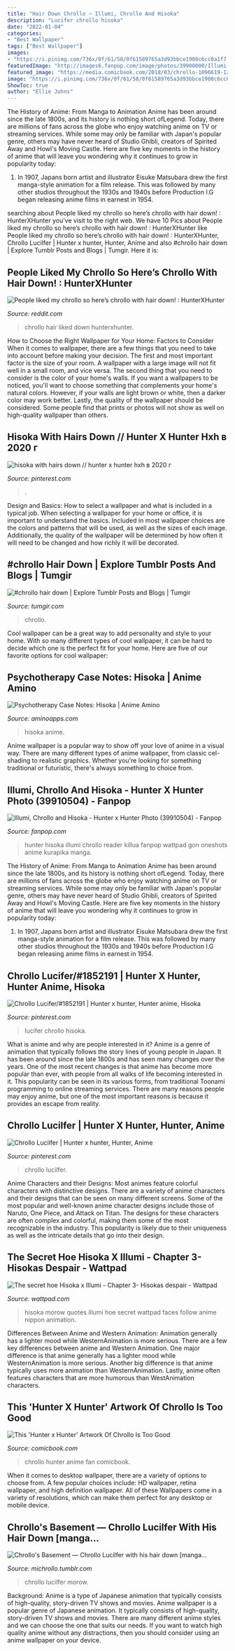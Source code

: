 ```yaml
---
title: "Hair Down Chrollo ~ Illumi, Chrollo And Hisoka"
description: "Lucifer chrollo hisoka"
date: "2022-01-04"
categories:
- "Best Wallpaper"
tags: ["Best Wallpaper"]
images:
- "https://i.pinimg.com/736x/0f/61/58/0f61589765a3d93bbce1900c6cc0a1f7.jpg"
featuredImage: "http://images6.fanpop.com/image/photos/39900000/Illumi-Chrollo-and-Hisoka-hunter-x-hunter-39910504-320-320.jpg"
featured_image: "https://media.comicbook.com/2018/03/chrollo-1096619-1280x0.jpeg"
image: "https://i.pinimg.com/736x/0f/61/58/0f61589765a3d93bbce1900c6cc0a1f7.jpg"
ShowToc: true
author: "Ellie Johns"
---
```



The History of Anime: From Manga to Animation
Anime has been around since the late 1800s, and its history is nothing short ofLegend. Today, there are millions of fans across the globe who enjoy watching anime on TV or streaming services. While some may only be familiar with Japan's popular genre, others may have never heard of Studio Ghibli, creators of Spirited Away and Howl's Moving Castle. Here are five key moments in the history of anime that will leave you wondering why it continues to grow in popularity today:
1) In 1907, Japans born artist and illustrator Eisuke Matsubara drew the first manga-style animation for a film release. This was followed by many other studios throughout the 1930s and 1940s before Production I.G began releasing anime films in earnest in 1954.

	

		
searching about People liked my chrollo so here’s chrollo with hair down! : HunterXHunter you've visit to the right web. We have 10 Pics about People liked my chrollo so here’s chrollo with hair down! : HunterXHunter like People liked my chrollo so here’s chrollo with hair down! : HunterXHunter, Chrollo Lucilfer | Hunter x hunter, Hunter, Anime and also #chrollo hair down | Explore Tumblr Posts and Blogs | Tumgir. Here it is:
		
    
## People Liked My Chrollo So Here’s Chrollo With Hair Down! : HunterXHunter

<img loading=lazy src="https://i.redd.it/bzgu8lxbad331.jpg" onerror="this.onerror=null;this.src='https://tse2.mm.bing.net/th?id=OIP.khKOX86H94A8QGfk56H-xQHaJ4&amp;pid=15.1';" alt="People liked my chrollo so here’s chrollo with hair down! : HunterXHunter">

_Source: reddit.com_

>chrollo hair liked down hunterxhunter. 

	

How to Choose the Right Wallpaper for Your Home: Factors to Consider
When it comes to wallpaper, there are a few things that you need to take into account before making your decision. The first and most important factor is the size of your room. A wallpaper with a large image will not fit well in a small room, and vice versa. 
The second thing that you need to consider is the color of your home's walls. If you want a wallpapers to be noticed, you'll want to choose something that complements your home's natural colors. However, if your walls are light brown or white, then a darker color may work better. 
Lastly, the quality of the wallpaper should be considered. Some people find that prints or photos will not show as well on high-quality wallpaper than others.

    
## Hisoka With Hairs Down // Hunter X Hunter Hxh в 2020 г

<img loading=lazy src="https://i.pinimg.com/736x/0f/61/58/0f61589765a3d93bbce1900c6cc0a1f7.jpg" onerror="this.onerror=null;this.src='https://tse1.mm.bing.net/th?id=OIP.NBfkjIlEh4zUjlvHoNvVmwHaHa&amp;pid=15.1';" alt="hisoka with hairs down // hunter x hunter hxh в 2020 г">

_Source: pinterest.com_

>. 

	

Design and Basics: How to select a wallpaper and what is included in a typical job.
When selecting a wallpaper for your home or office, it is important to understand the basics. Included in most wallpaper choices are the colors and patterns that will be used, as well as the sizes of each image. Additionally, the quality of the wallpaper will be determined by how often it will need to be changed and how richly it will be decorated.

    
## #chrollo Hair Down | Explore Tumblr Posts And Blogs | Tumgir

<img loading=lazy src="https://64.media.tumblr.com/cafbe73c7da7434e654a82579e1d99ac/de03bce71c3e7864-86/s2048x3072/48d528245d3b51264038415e45c9bbc487ddb24d.png" onerror="this.onerror=null;this.src='https://tse3.mm.bing.net/th?id=OIP.5wR7UTpIY9JDu1F_eZ_upwHaIA&amp;pid=15.1';" alt="#chrollo hair down | Explore Tumblr Posts and Blogs | Tumgir">

_Source: tumgir.com_

>chrollo. 

	

Cool wallpaper can be a great way to add personality and style to your home. With so many different types of cool wallpaper, it can be hard to decide which one is the perfect fit for your home. Here are five of our favorite options for cool wallpaper: 

    
## Psychotherapy Case Notes: Hisoka | Anime Amino

<img loading=lazy src="http://pm1.narvii.com/6492/284a8181a26401a4a5708febd46292b945dbf229_00.jpg" onerror="this.onerror=null;this.src='https://tse2.mm.bing.net/th?id=OIP.3OmuHApoTtJFJjlndSb1kQAAAA&amp;pid=15.1';" alt="Psychotherapy Case Notes: Hisoka | Anime Amino">

_Source: aminoapps.com_

>hisoka anime. 

	

Anime wallpaper is a popular way to show off your love of anime in a visual way. There are many different types of anime wallpaper, from classic cel-shading to realistic graphics. Whether you're looking for something traditional or futuristic, there's always something to choice from.

    
## Illumi, Chrollo And Hisoka - Hunter X Hunter Photo (39910504) - Fanpop

<img loading=lazy src="http://images6.fanpop.com/image/photos/39900000/Illumi-Chrollo-and-Hisoka-hunter-x-hunter-39910504-320-320.jpg" onerror="this.onerror=null;this.src='https://tse1.mm.bing.net/th?id=OIP.s9Xzx8viMyDVmGyyCIH2FwAAAA&amp;pid=15.1';" alt="Illumi, Chrollo and Hisoka - Hunter x Hunter Photo (39910504) - Fanpop">

_Source: fanpop.com_

>hunter hisoka illumi chrollo reader killua fanpop wattpad gon oneshots anime kurapika manga. 

	

The History of Anime: From Manga to Animation
Anime has been around since the late 1800s, and its history is nothing short ofLegend. Today, there are millions of fans across the globe who enjoy watching anime on TV or streaming services. While some may only be familiar with Japan's popular genre, others may have never heard of Studio Ghibli, creators of Spirited Away and Howl's Moving Castle. Here are five key moments in the history of anime that will leave you wondering why it continues to grow in popularity today:
1) In 1907, Japans born artist and illustrator Eisuke Matsubara drew the first manga-style animation for a film release. This was followed by many other studios throughout the 1930s and 1940s before Production I.G began releasing anime films in earnest in 1954.

    
## Chrollo Lucifer/#1852191 | Hunter X Hunter, Hunter Anime, Hisoka

<img loading=lazy src="https://i.pinimg.com/originals/d2/b6/20/d2b620aedc80a2c4163a69ff93f053eb.jpg" onerror="this.onerror=null;this.src='https://tse1.mm.bing.net/th?id=OIP.1bTvSocjSmWd0G2v_eEW_QHaJo&amp;pid=15.1';" alt="Chrollo Lucifer/#1852191 | Hunter x hunter, Hunter anime, Hisoka">

_Source: pinterest.com_

>lucifer chrollo hisoka. 

	

What is anime and why are people interested in it?
Anime is a genre of animation that typically follows the story lines of young people in Japan. It has been around since the late 1800s and has seen many changes over the years. One of the most recent changes is that anime has become more popular than ever, with people from all walks of life becoming interested in it. This popularity can be seen in its various forms, from traditional Toonami programming to online streaming services. There are many reasons people may enjoy anime, but one of the most important reasons is because it provides an escape from reality.

    
## Chrollo Lucilfer | Hunter X Hunter, Hunter, Anime

<img loading=lazy src="https://i.pinimg.com/originals/07/60/ea/0760eaf37bf31146eb855e60ef7820df.jpg" onerror="this.onerror=null;this.src='https://tse3.mm.bing.net/th?id=OIP.aeXPjfhj89pM-yR_0TScHQHaJL&amp;pid=15.1';" alt="Chrollo Lucilfer | Hunter x hunter, Hunter, Anime">

_Source: pinterest.com_

>chrollo lucilfer. 

	

Anime Characters and their Designs: Most animes feature colorful characters with distinctive designs.
There are a variety of anime characters and their designs that can be seen on many different screens. Some of the most popular and well-known anime character designs include those of Naruto, One Piece, and Attack on Titan. The designs for these characters are often complex and colorful, making them some of the most recognizable in the industry. This popularity is likely due to their uniqueness as well as the intricate details that go into their design.

    
## The Secret Hoe Hisoka X Illumi - Chapter 3- Hisokas Despair - Wattpad

<img loading=lazy src="https://a.wattpad.com/useravatar/_hysoka_.256.877872.jpg" onerror="this.onerror=null;this.src='https://tse4.mm.bing.net/th?id=OIP.n12GOS94_7koYDdXDAinegAAAA&amp;pid=15.1';" alt="The secret hoe Hisoka x Illumi - Chapter 3- Hisokas despair - Wattpad">

_Source: wattpad.com_

>hisoka morow quotes illumi hoe secret wattpad faces follow anime nippon animation. 

	

Differences Between Anime and Western Animation: Animation generally has a lighter mood while WesternAnimation is more serious.
There are a few key differences between anime and Western Animation. One major difference is that anime generally has a lighter mood while WesternAnimation is more serious. Another big difference is that anime typically uses more animation than WesternAnimation. Lastly, anime often features characters that are more humorous than WestAnimation characters.

    
## This &#039;Hunter X Hunter&#039; Artwork Of Chrollo Is Too Good

<img loading=lazy src="https://media.comicbook.com/2018/03/chrollo-1096619-1280x0.jpeg" onerror="this.onerror=null;this.src='https://tse1.mm.bing.net/th?id=OIP.zJ6nEXJsHH7xftG3xLVnNAHaEE&amp;pid=15.1';" alt="This &#039;Hunter x Hunter&#039; Artwork Of Chrollo Is Too Good">

_Source: comicbook.com_

>chrollo hunter anime fan comicbook. 

	

When it comes to desktop wallpaper, there are a variety of options to choose from. A few popular choices include: HD wallpaper, retina wallpaper, and high definition wallpaper. All of these Wallpapers come in a variety of resolutions, which can make them perfect for any desktop or mobile device. 

    
## Chrollo&#039;s Basement — Chrollo Lucilfer With His Hair Down [manga...

<img loading=lazy src="https://64.media.tumblr.com/384a38e8671de71c38753087214997f6/4b863a9458132211-6b/s1280x1920/14ac0af697219bd2349426c8621d2f79c2c4f219.jpg" onerror="this.onerror=null;this.src='https://tse2.mm.bing.net/th?id=OIP.a_OyaJ5Vz_EGymiQXV3jGAHaHa&amp;pid=15.1';" alt="Chrollo&#039;s Basement — Chrollo Lucilfer with his hair down [manga...">

_Source: michrollo.tumblr.com_

>chrollo lucilfer morow. 

	

Background: Anime is a type of Japanese animation that typically consists of high-quality, story-driven TV shows and movies.
Anime wallpaper is a popular genre of Japanese animation. It typically consists of high-quality, story-driven TV shows and movies. There are many different anime styles and we can choose the one that suits our needs. If you want to watch high quality anime without any distractions, then you should consider using an anime wallpaper on your device.

